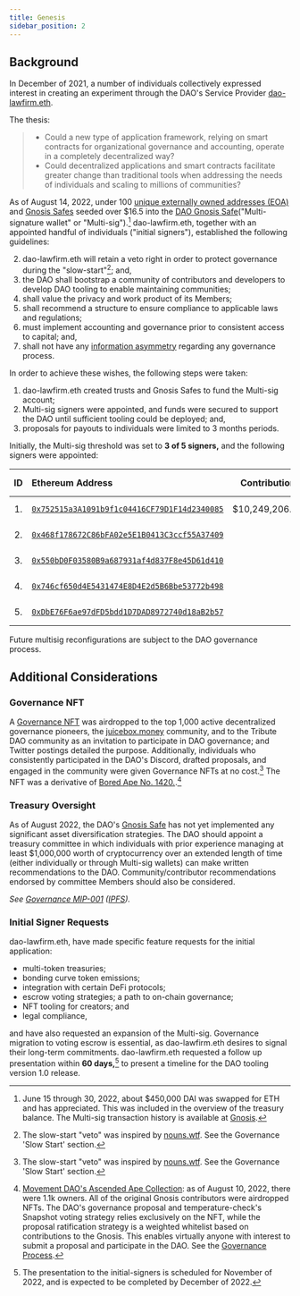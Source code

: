```yaml
---
title: Genesis
sidebar_position: 2
---
```


## Background

In December of 2021, a number of individuals collectively expressed interest in creating an experiment through the DAO's Service Provider [dao-lawfirm.eth](../legal/guiding-principles.md).

The thesis:

> - Could a new type of application framework, relying on smart contracts for organizational governance and accounting, operate in a completely decentralized way?
> - Could decentralized applications and smart contracts facilitate greater change than traditional tools when addressing the needs of individuals and scaling to millions of communities?

As of August 14, 2022, under 100 [unique externally owned addresses (EOA)](https://etherscan.io/address/0x143cC0A996De329C1C5723Ee4F15D2a40c1203c6) and [Gnosis Safes](https://defiprime.com/gnosis-safe#:~:text=The%20Gnosis%20Safe%20is%20a,is%20a%20multi%2Dsignature%20wallet) seeded over $16.5 into the [DAO Gnosis Safe](https://etherscan.io/address/0x143cC0A996De329C1C5723Ee4F15D2a40c1203c6)("Multi-signature wallet" or "Multi-sig").[^1] dao-lawfirm.eth, together with an appointed handful of individuals ("initial signers"), established the following guidelines:

2. dao-lawfirm.eth will retain a veto right in order to protect governance during the "slow-start"[^2]; and,
1. the DAO shall bootstrap a community of contributors and developers to develop DAO tooling to enable maintaining communities;
1. shall value the privacy and work product of its Members;
1. shall recommend a structure to ensure compliance to applicable laws and regulations;
1. must implement accounting and governance prior to consistent access to capital; and,
1. shall not have any [information asymmetry](https://en.wikipedia.org/wiki/Information_asymmetry) regarding any governance process.

In order to achieve these wishes, the following steps were taken:

1. dao-lawfirm.eth created trusts and Gnosis Safes to fund the Multi-sig account;
2. Multi-sig signers were appointed, and funds were secured to support the DAO until sufficient tooling could be deployed; and,
3. proposals for payouts to individuals were limited to 3 months periods.

Initially, the Multi-sig threshold was set to **3 of 5 signers,** and the following signers were appointed:

| ID  | Ethereum Address                                                                                                        |  Contribution  | Creation Date | Created By      |
| :-: | :---------------------------------------------------------------------------------------------------------------------- | :------------: | ------------- | --------------- |
| 1.  | [`0x752515a3A1091b9f1c04416CF79D1F14d2340085`](https://etherscan.io/address/0x752515a3a1091b9f1c04416cf79d1f14d2340085) | $10,249,206.01 | 2021-11-20    | dao-lawfirm.eth |
| 2.  | [`0x468f178672C86bFA02e5E1B0413C3ccf55A37409`](https://etherscan.io/address/0x468f178672C86bFA02e5E1B0413C3ccf55A37409) |                | 2021-12-17    | dao-lawfirm.eth |
| 3.  | [`0x550bD0F03580B9a687931af4d837F8e45D61d410`](https://etherscan.io/address/0x550bD0F03580B9a687931af4d837F8e45D61d410) |                | 2021-12-17    | dao-lawfirm.eth |
| 4.  | [`0x746cf650d4E5431474E8D4E2d5B6Bbe53772b498`](https://etherscan.io/address/0x746cf650d4E5431474E8D4E2d5B6Bbe53772b498) |                | 2021-12-17    | dao-lawfirm.eth |
| 5.  | [`0xDbE76F6ae97dFD5bdd1D7DAD8972740d18aB2b57`](https://etherscan.io/address/0xDbE76F6ae97dFD5bdd1D7DAD8972740d18aB2b57) |                | 2021-12-17    | dao-lawfirm.eth |

Future multisig reconfigurations are subject to the DAO governance process.

## Additional Considerations

### Governance NFT

A [Governance NFT](https://etherscan.io/address/0xdd407a053fa45172079916431d06E8e07f655042) was airdropped to the top 1,000 active decentralized governance pioneers, the [juicebox.money](https://juicebox.money) community, and to the Tribute DAO community as an invitation to participate in DAO governance; and Twitter postings detailed the purpose. Additionally, individuals who consistently participated in the DAO's Discord, drafted proposals, and engaged in the community were given Governance NFTs at no cost.[^2] The NFT was a derivative of [Bored Ape No. 1420.](https://opensea.io/assets/ethereum/0xbc4ca0eda7647a8ab7c2061c2e118a18a936f13d/1420).[^3]

### Treasury Oversight

As of August 2022, the DAO's [Gnosis Safe](/peace/governance/multisig) has not yet implemented any significant asset diversification strategies. The DAO should appoint a treasury committee in which individuals with prior experience managing at least $1,000,000 worth of cryptocurrency over an extended length of time (either individually or through Multi-sig wallets) can make written recommendations to the DAO. Community/contributor recommendations endorsed by committee Members should also be considered.

_See [Governance MIP-001](https://snapshot.org/#/movedao.eth/proposal/0x5494278f1f52faed8f2a0d61f0909d81d92364fa871a2b9183a61ce179bc7671) ([IPFS](https://snapshot.mypinata.cloud/ipfs/QmRDyENgBHSDNr3YuoGhS3yvnyzNfumtxoKm39h8NsD9Jn))._

### Initial Signer Requests

dao-lawfirm.eth, have made specific feature requests for the initial application:

- multi-token treasuries;
- bonding curve token emissions;
- integration with certain DeFi protocols;
- escrow voting strategies; a path to on-chain governance;
- NFT tooling for creators; and
- legal compliance,

and have also requested an expansion of the Multi-sig. Governance migration to voting escrow is essential, as dao-lawfirm.eth desires to signal their long-term commitments. dao-lawfirm.eth requested a follow up presentation within **60 days,**[^5] to present a timeline for the DAO tooling version 1.0 release.

[^1]: June 15 through 30, 2022, about $450,000 DAI was swapped for ETH and has appreciated. This was included in the overview of the treasury balance. The Multi-sig transaction history is available at [Gnosis](/dao/governance/gnosis).
[^2]: The slow-start "veto" was inspired by [nouns.wtf](https://nouns.wtf). See the Governance 'Slow Start' section.
[^3]: [Movement DAO's Ascended Ape Collection](https://opensea.io/collection/movement-daos-ascended-ape-collection): as of August 10, 2022, there were 1.1k owners. All of the original Gnosis contributors were airdropped NFTs. The DAO's governance proposal and temperature-check's Snapshot voting strategy relies exclusively on the NFT, while the proposal ratification strategy is a weighted whitelist based on contributions to the Gnosis. This enables virtually anyone with interest to submit a proposal and participate in the DAO. See the [Governance Process](/dao/governance/process).
[^4]: [Bored Ape Yacht Club #1420](https://opensea.io/assets/ethereum/0xbc4ca0eda7647a8ab7c2061c2e118a18a936f13d/1420) was purchased for [96 ETH, worth $295,757.76](https://etherscan.io/tx/0xf8408567c7f64549a3f141e78fe67f9e9a061e525ca87b8069f1ac0eb0ab7053). The illustrator and artist [natasha-pankina.eth](https://natasha-pankina.com/) was commissioned to create a new collection incorporating themes of possible communities and diverse ape characteristics, among other traits. The Governance NFTs were minted and distributed at no cost to governance contributors which were invited. Even a conservative estimate of the gas fees associated with this distribution is north of $75,000.00.
[^5]: The presentation to the initial-signers is scheduled for November of 2022, and is expected to be completed by December of 2022.
